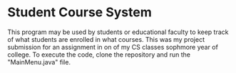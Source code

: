 # Student Course System
This program may be used by students or educational faculty to keep track of what students are enrolled in what courses. This was my project submission for an assignment in on of my CS classes sophmore year of college. To execute the code, clone the repository and run the "MainMenu.java" file.
